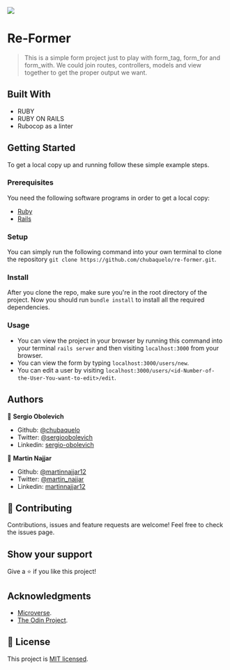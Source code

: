 ![](https://img.shields.io/badge/Microverse-blueviolet)

# Re-Former

> This is a simple form project just to play with form_tag, form_for and form_with. We could join routes, controllers, models and view together to get the proper output we want.

## Built With

- RUBY
- RUBY ON RAILS
- Rubocop as a linter

## Getting Started

To get a local copy up and running follow these simple example steps.

### Prerequisites

You need the following software programs in order to get a local copy:

- [Ruby](https://www.ruby-lang.org/en/downloads/)
- [Rails](http://railsinstaller.org/en)

### Setup

You can simply run the following command into your own terminal to clone the repository `git clone https://github.com/chubaquelo/re-former.git`.

### Install

After you clone the repo, make sure you're in the root directory of the project. Now you should run `bundle install` to install all the required dependencies.

### Usage

- You can view the project in your browser by running this command into your terminal `rails server` and then visiting `localhost:3000` from your browser.
- You can view the form by typing `localhost:3000/users/new`.
- You can edit a user by visiting `localhost:3000/users/<id-Number-of-the-User-You-want-to-edit>/edit`.

## Authors

👤 **Sergio Obolevich**

- Github: [@chubaquelo](https://github.com/chubaquelo)
- Twitter: [@sergioobolevich](https://twitter.com/SergioObolevich)
- Linkedin: [sergio-obolevich](https://www.linkedin.com/in/sergio-obolevich/)

👤 **Martin Najjar**

- Github: [@martinnajjar12](https://github.com/martinnajjar12)
- Twitter: [@martin_najjar](https://twitter.com/martin_najjar)
- Linkedin: [martinnajjar12](https://www.linkedin.com/in/martinnajjar12/)

## 🤝 Contributing

Contributions, issues and feature requests are welcome!
Feel free to check the issues page.

## Show your support

Give a ⭐️ if you like this project!

## Acknowledgments

- [Microverse](https://www.microverse.org/).
- [The Odin Project](https://www.theodinproject.com/).

## 📝 License

This project is [MIT licensed]().
